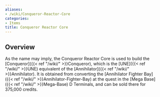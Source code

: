 ```yaml
---
aliases:
- /wiki/Conqueror-Reactor-Core
categories:
- Items
title: Conqueror Reactor Core
---
```


## Overview

As the name may imply, the Conqueror Reactor Core is used to build the [Conqueror]({{< ref "/wiki/" >}}Conqueror), which is the [UNE]({{< ref "/wiki/" >}}UNE) equivalent of the [Annihilator]({{< ref "/wiki/" >}}Annihilator). It is obtained from converting the [Annihilator Fighter Bay]({{< ref "/wiki/" >}}Annihilator-Fighter-Bay) at the quest in the [Mega Base]({{< ref "/wiki/" >}}Mega-Base) D Terminals, and can be sold there for 375,000 credits.